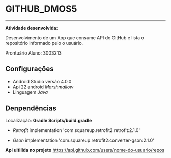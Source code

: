 # GITHUB_DMOS5
_______________
**Atividade desenvolvida:** 

Desenvolvimento de um App que consume API do GitHub e lista o repositório informado pelo o usuário. 

Prontuário Aluno: 3003213

## Configurações

* Android Studio versâo 4.0.0
* Api 22 android _Marshmallow_
* Linguagem _Java_

## Denpendências

  Localização: __Gradle Scripts/build.gradle__

- _Retrofit_ 
  implementation 'com.squareup.retrofit2:retrofit:2.1.0'
  
- _Gson_ 
 implementation 'com.squareup.retrofit2:converter-gson:2.1.0'
 
 __Api ultilida no projeto__ https://api.github.com/users/nome-do-usuario/repos
